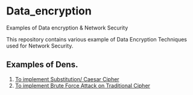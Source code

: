 # Data_encryption
Examples of Data encryption &amp; Network Security

This repository contains various example of Data Encryption Techniques used for Network Security.

## Examples of Dens.

1. [To implement Substitution/ Caesar Cipher](https://colab.research.google.com/drive/1VQ8B-Z1AaSX3T1UcIbCfurLwikRKC54j)
2. [To implement Brute Force Attack on Traditional Cipher](https://colab.research.google.com/drive/1c5T1nPbo6FPxzqTkmoO06Qu_LVx5ukmx)
